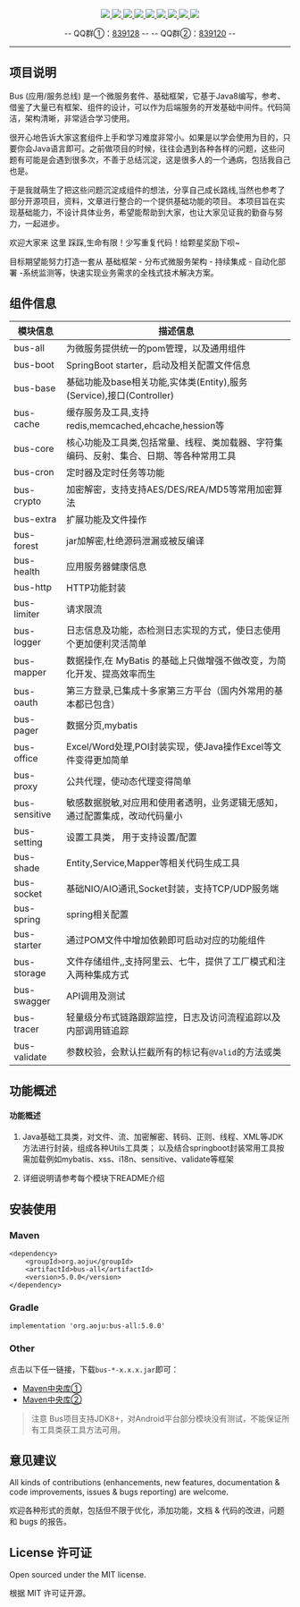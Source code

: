 <p align="center">
    <a target="_blank" href="https://search.maven.org/search?q=org.aoju">
		<img src="https://img.shields.io/badge/maven--central-v5.0.0-blue.svg?label=Maven%20Central" ></img>
	</a>
	<a target="_blank" href="https://travis-ci.org/aoju/bus">
		<img src="https://travis-ci.org/aoju/bus.svg?branch=master">
	</a>
	<a target="_blank" href="https://www.oracle.com/technetwork/java/javase/downloads/index.html">
		<img src="https://img.shields.io/badge/JDK-1.8+-green.svg">
	</a>
	<a target="_blank" href="https://spring.io/projects/spring-boot">
		<img src="https://img.shields.io/badge/Spring Boot-2.1.6-brightgreen.svg">
	</a>
	<a target="_blank" href="https://www.mysql.com">
		<img src="https://img.shields.io/badge/Mysql-5.7-blue.svg">
	</a>
	<a target="_blank" href="https://swagger.io">
		<img src="https://img.shields.io/badge/swagger-2.9.2-brightgreen.svg">
	</a>
	<a target="_blank" href="http://dubbo.apache.org">
		<img src="https://img.shields.io/badge/dubbo-2.6.6-yellow.svg">
	</a>
	<a target="_blank" href="http://poi.apache.org">
		<img src="https://img.shields.io/badge/poi-3.1.7-blue.svg">
	</a>
	<a target="_blank" href="https://www.mit-license.org">
		<img src="https://img.shields.io/badge/license-MIT-green.svg">
	</a>
</p>

<p align="center">
	-- QQ群①：<a href="https://shang.qq.com/wpa/qunwpa?idkey=17fadd02891457034c6536c984f0d7db29b73ea14c9b86bba39ce18ed7a90e18">839128</a> --
	-- QQ群②：<a href="https://shang.qq.com/wpa/qunwpa?idkey=c207666cbc107d03d368bde8fc15605bb883ebc482e28d440de149e3e2217460">839120</a> --
</p>

---

## 项目说明
Bus (应用/服务总线) 是一个微服务套件、基础框架，它基于Java8编写，参考、借鉴了大量已有框架、组件的设计，可以作为后端服务的开发基础中间件。代码简洁，架构清晰，非常适合学习使用。

很开心地告诉大家这套组件上手和学习难度非常小。如果是以学会使用为目的，只要你会Java语言即可。之前做项目的时候，往往会遇到各种各样的问题，这些问题有可能是会遇到很多次，不善于总结沉淀，这是很多人的一个通病，包括我自己也是。

于是我就萌生了把这些问题沉淀成组件的想法，分享自己成长路线,当然也参考了部分开源项目，资料，文章进行整合的一个提供基础功能的项目。
本项目旨在实现基础能力，不设计具体业务，希望能帮助到大家，也让大家见证我的勤奋与努力，一起进步。

欢迎大家来 这里 踩踩,生命有限！少写重复代码！给颗星奖励下呗~

目标期望能努力打造一套从 基础框架 - 分布式微服务架构 - 持续集成 - 自动化部署 -系统监测等，快速实现业务需求的全栈式技术解决方案。

## 组件信息
| 模块信息 | 描述信息 |
| ------ | ------- |
|bus-all|为微服务提供统一的pom管理，以及通用组件| 
|bus-boot|SpringBoot starter，启动及相关配置文件信息| 
|bus-base|基础功能及base相关功能,实体类(Entity),服务(Service),接口(Controller)|
|bus-cache|缓存服务及工具,支持redis,memcached,ehcache,hession等|
|bus-core|核心功能及工具类,包括常量、线程、类加载器、字符集编码、反射、集合、日期、等各种常用工具|
|bus-cron|定时器及定时任务等功能|
|bus-crypto|加密解密，支持支持AES/DES/REA/MD5等常用加密算法|
|bus-extra|扩展功能及文件操作|
|bus-forest|jar加解密,杜绝源码泄漏或被反编译|
|bus-health|应用服务器健康信息|
|bus-http|HTTP功能封装|
|bus-limiter|请求限流|
|bus-logger|日志信息及功能，态检测日志实现的方式，使日志使用个更加便利灵活简单|
|bus-mapper|数据操作,在 MyBatis 的基础上只做增强不做改变，为简化开发、提高效率而生|
|bus-oauth|第三方登录,已集成十多家第三方平台（国内外常用的基本都已包含）|
|bus-pager|数据分页,mybatis|
|bus-office|Excel/Word处理,POI封装实现，使Java操作Excel等文件变得更加简单|
|bus-proxy|公共代理，使动态代理变得简单|
|bus-sensitive|敏感数据脱敏,对应用和使用者透明，业务逻辑无感知，通过配置集成，改动代码量小|
|bus-setting|设置工具类， 用于支持设置/配置|
|bus-shade|Entity,Service,Mapper等相关代码生成工具|
|bus-socket|基础NIO/AIO通讯,Socket封装，支持TCP/UDP服务端|
|bus-spring|spring相关配置|
|bus-starter|通过POM文件中增加依赖即可启动对应的功能组件|
|bus-storage|文件存储组件,,支持阿里云、七牛，提供了工厂模式和注入两种集成方式|
|bus-swagger|API调用及测试|
|bus-tracer|轻量级分布式链路跟踪监控，日志及访问流程追踪以及内部调用链追踪|
|bus-validate|参数校验，会默认拦截所有的标记有`@Valid`的方法或类|


## 功能概述


#### 功能概述
1. Java基础工具类，对文件、流、加密解密、转码、正则、线程、XML等JDK方法进行封装，组成各种Utils工具类；
   以及结合springboot封装常用工具按需加载例如mybatis、xss、i18n、sensitive、validate等框架

2. 详细说明请参考每个模块下README介绍


## 安装使用
### Maven
```
<dependency>
    <groupId>org.aoju</groupId>
    <artifactId>bus-all</artifactId>
    <version>5.0.0</version>
</dependency>
```

### Gradle
```
implementation 'org.aoju:bus-all:5.0.0'
```

### Other

点击以下任一链接，下载`bus-*-x.x.x.jar`即可：

- [Maven中央库①](https://repo1.maven.org/maven2/org/aoju)
- [Maven中央库②](http://repo2.maven.org/maven2/org/aoju)

> 注意
> Bus项目支持JDK8+，对Android平台部分模块没有测试，不能保证所有工具类获工具方法可用。

## 意见建议

All kinds of contributions (enhancements, new features, documentation & code improvements, issues & bugs reporting) are welcome.

欢迎各种形式的贡献，包括但不限于优化，添加功能，文档 & 代码的改进，问题和 bugs 的报告。

## License 许可证

Open sourced under the MIT license.

根据 MIT 许可证开源。